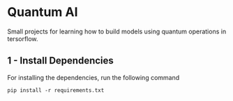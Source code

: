 # Quantum AI
Small projects for learning how to build models using quantum operations in tersorflow.

## 1 - Install Dependencies
For installing the dependencies, run the following command
```
pip install -r requirements.txt
```